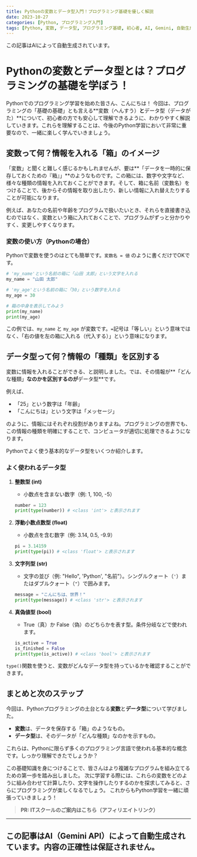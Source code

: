 ```yaml
---
title: Pythonの変数とデータ型入門！プログラミング基礎を優しく解説
date: 2023-10-27
categories: [Python, プログラミング入門]
tags: [Python, 変数, データ型, プログラミング基礎, 初心者, AI, Gemini, 自動生成, IT学習ロードマップ]
---
```


この記事はAIによって自動生成されています。

# Pythonの変数とデータ型とは？プログラミングの基礎を学ぼう！

Pythonでのプログラミング学習を始めた皆さん、こんにちは！
今回は、プログラミングの「基礎の基礎」とも言える**変数（へんすう）**と**データ型（データがた）**について、初心者の方でも安心して理解できるように、わかりやすく解説していきます。これらを理解することは、今後のPython学習において非常に重要なので、一緒に楽しく学んでいきましょう。

## 変数って何？情報を入れる「箱」のイメージ

「変数」と聞くと難しく感じるかもしれませんが、要は**「データを一時的に保存しておくための『箱』」**のようなものです。この箱には、数字や文字など、様々な種類の情報を入れておくことができます。そして、箱に名前（変数名）をつけることで、後からその情報を取り出したり、新しい情報に入れ替えたりすることが可能になります。

例えば、あなたの名前や年齢をプログラムで扱いたいとき、それらを直接書き込むのではなく、変数という箱に入れておくことで、プログラムがずっと分かりやすく、変更しやすくなります。

### 変数の使い方（Pythonの場合）

Pythonで変数を使うのはとても簡単です。`変数名 = 値` のように書くだけでOKです。

```python
# 'my_name'という名前の箱に「山田 太郎」という文字を入れる
my_name = "山田 太郎" 

# 'my_age'という名前の箱に「30」という数字を入れる
my_age = 30 

# 箱の中身を表示してみよう
print(my_name) 
print(my_age)
```

この例では、`my_name` と `my_age` が変数です。`=`記号は「等しい」という意味ではなく、「右の値を左の箱に入れる（代入する）」という意味になります。

## データ型って何？情報の「種類」を区別する

変数に情報を入れることができる、と説明しました。では、その情報が**「どんな種類」**なのかを区別するのが**データ型**です。

例えば、
*   「25」という数字は「年齢」
*   「こんにちは」という文字は「メッセージ」

のように、情報にはそれぞれ役割がありますよね。プログラミングの世界でも、この情報の種類を明確にすることで、コンピュータが適切に処理できるようになります。

Pythonでよく使う基本的なデータ型をいくつか紹介します。

### よく使われるデータ型

1.  **整数型 (int)**
    *   小数点を含まない数字（例: 1, 100, -5）
    ```python
    number = 123
    print(type(number)) # <class 'int'> と表示されます
    ```

2.  **浮動小数点数型 (float)**
    *   小数点を含む数字（例: 3.14, 0.5, -9.9）
    ```python
    pi = 3.14159
    print(type(pi)) # <class 'float'> と表示されます
    ```

3.  **文字列型 (str)**
    *   文字の並び（例: "Hello", 'Python', "名前"）。シングルクォート（`'`）またはダブルクォート（`"`）で囲みます。
    ```python
    message = "こんにちは、世界！"
    print(type(message)) # <class 'str'> と表示されます
    ```

4.  **真偽値型 (bool)**
    *   True（真）か False（偽）のどちらかを表す型。条件分岐などで使われます。
    ```python
    is_active = True
    is_finished = False
    print(type(is_active)) # <class 'bool'> と表示されます
    ```

`type()`関数を使うと、変数がどんなデータ型を持っているかを確認することができます。

## まとめと次のステップ

今回は、Pythonプログラミングの土台となる**変数**と**データ型**について学びました。
*   **変数**は、データを保存する「箱」のようなもの。
*   **データ型**は、そのデータが「どんな種類」なのかを示すもの。

これらは、Pythonに限らず多くのプログラミング言語で使われる基本的な概念です。しっかり理解できたでしょうか？

この基礎知識を身につけることで、皆さんはより複雑なプログラムを組み立てるための第一歩を踏み出しました。
次に学習する際には、これらの変数をどのように組み合わせて計算したり、文字を操作したりするのかを探求してみると、さらにプログラミングが楽しくなるでしょう。
これからもPython学習を一緒に頑張っていきましょう！
> **PR: ITスクールのご案内はこちら（アフィリエイトリンク）**

---
この記事はAI（Gemini API）によって自動生成されています。内容の正確性は保証されません。
---
